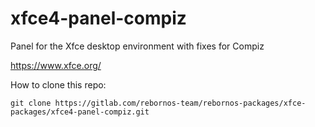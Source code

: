 # xfce4-panel-compiz

Panel for the Xfce desktop environment with fixes for Compiz

https://www.xfce.org/

How to clone this repo:

```
git clone https://gitlab.com/rebornos-team/rebornos-packages/xfce-packages/xfce4-panel-compiz.git
```

